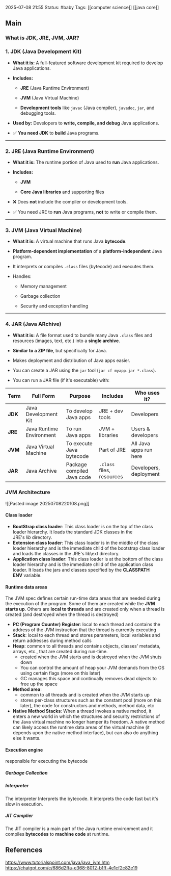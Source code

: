 2025-07-08 21:55
Status: #baby
Tags: [[computer science]] [[java core]]
## Main

### What is JDK, JRE, JVM, JAR? 
### 1. **JDK (Java Development Kit)**

- **What it is:** A full-featured software development kit required to develop Java applications.
    
- **Includes:**
    
    - **JRE** (Java Runtime Environment)
        
    - **JVM** (Java Virtual Machine)
        
    - **Development tools** like `javac` (Java compiler), `javadoc`, `jar`, and debugging tools.
        
- **Used by:** Developers to **write, compile, and debug** Java applications.
    
- ✅ **You need JDK** to **build** Java programs.
    

---

### 2. **JRE (Java Runtime Environment)**

- **What it is:** The runtime portion of Java used to **run** Java applications.
    
- **Includes:**
    
    - **JVM**
        
    - **Core Java libraries** and supporting files
        
- ❌ Does **not** include the compiler or development tools.
    
- ✅ You need JRE to **run** Java programs, **not** to write or compile them.
    

---

### 3. **JVM (Java Virtual Machine)**

- **What it is:** A virtual machine that runs Java **bytecode**.
    
- **Platform-dependent implementation** of a **platform-independent** Java program.
    
- It interprets or compiles `.class` files (bytecode) and executes them.
    
- Handles:
    
    - Memory management
        
    - Garbage collection
        
    - Security and exception handling
        

---

### 4. **JAR (Java ARchive)**

- **What it is:** A file format used to bundle many Java `.class` files and resources (images, text, etc.) into a **single archive**.
    
- **Similar to a ZIP file**, but specifically for Java.
    
- Makes deployment and distribution of Java apps easier.
    
- You can create a JAR using the `jar` tool (`jar cf myapp.jar *.class`).
    
- You can run a JAR file (if it's executable) with:

| Term    | Full Form                | Purpose                    | Includes                  | Who uses it?           |
| ------- | ------------------------ | -------------------------- | ------------------------- | ---------------------- |
| **JDK** | Java Development Kit     | To develop Java apps       | JRE + dev tools           | Developers             |
| **JRE** | Java Runtime Environment | To run Java apps           | JVM + libraries           | Users & developers     |
| **JVM** | Java Virtual Machine     | To execute Java bytecode   | Part of JRE               | All Java apps run here |
| **JAR** | Java Archive             | Package compiled Java code | `.class` files, resources | Developers, deployment |

### JVM Architecture
![[Pasted image 20250708220108.png]]

#### Class loader
- **BootStrap class loader**: This class loader is on the top of the class loader hierarchy. It loads the standard JDK classes in the JRE's _lib_ directory.
- **Extension class loader**: This class loader is in the middle of the class loader hierarchy and is the immediate child of the bootstrap class loader and loads the classes in the JRE's lib\ext directory.
- **Application class loader**: This class loader is at the bottom of the class loader hierarchy and is the immediate child of the application class loader. It loads the jars and classes specified by the **CLASSPATH ENV** variable.
#### Runtime data areas
The JVM spec defines certain run-time data areas that are needed during the execution of the program. Some of them are created while the **JVM starts up**. Others are **local to threads** and are created only when a thread is created (and destroyed when the thread is destroyed)
- **PC (Program Counter) Register**: local to each thread and contains the address of the JVM instruction that the thread is currently executing
- **Stack**: local to each thread and stores parameters, local variables and return addresses during method calls
- **Heap**: common to all threads and contains objects, classes' metadata, arrays, etc., that are created during run-time. 
	- created when the JVM starts and is destroyed when the JVM shuts down
	- You can control the amount of heap your JVM demands from the OS using certain flags (more on this later)
	- GC manages this space and continually removes dead objects to free up the space
- **Method area**: 
	- common to all threads and is created when the JVM starts up
	- stores per-class structures such as the constant pool (more on this later), the code for constructors and methods, method data, etc
- **Native Method Stacks**: When a thread invokes a native method, it enters a new world in which the structures and security restrictions of the Java virtual machine no longer hamper its freedom. A native method can likely access the runtime data areas of the virtual machine (it depends upon the native method interface), but can also do anything else it wants.

#### Execution engine
responsible for executing the bytecode
##### Garbage Collection
##### Interpreter
The interpreter Interprets the bytecode. It interprets the code fast but it's slow in execution.
##### JIT Complier
The JIT compiler is a main part of the Java runtime environment and it compiles **bytecodes** to **machine code** at runtime.

## References
https://www.tutorialspoint.com/java/java_jvm.htm
https://chatgpt.com/c/686d2ffa-e368-8012-b1ff-4e1cf2c82e19